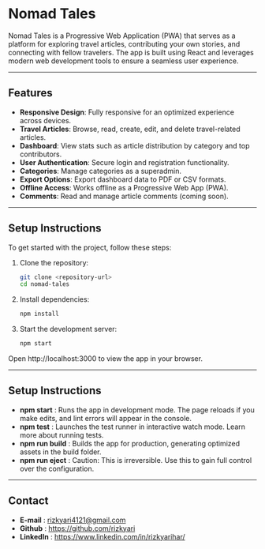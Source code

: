 # Nomad Tales

Nomad Tales is a Progressive Web Application (PWA) that serves as a platform for exploring travel articles, contributing your own stories, and connecting with fellow travelers. The app is built using React and leverages modern web development tools to ensure a seamless user experience.

---

## Features

- **Responsive Design**: Fully responsive for an optimized experience across devices.
- **Travel Articles**: Browse, read, create, edit, and delete travel-related articles.
- **Dashboard**: View stats such as article distribution by category and top contributors.
- **User Authentication**: Secure login and registration functionality.
- **Categories**: Manage categories as a superadmin.
- **Export Options**: Export dashboard data to PDF or CSV formats.
- **Offline Access**: Works offline as a Progressive Web App (PWA).
- **Comments**: Read and manage article comments (coming soon).

---

## Setup Instructions

To get started with the project, follow these steps:

1. Clone the repository:

    ```bash
    git clone <repository-url>
    cd nomad-tales
    ```

2. Install dependencies:

    ```bash
    npm install
    ```

3. Start the development server:

    ```bash
    npm start
    ```    

Open http://localhost:3000 to view the app in your browser.

---

## Setup Instructions

- **npm start** : Runs the app in development mode. The page reloads if you make edits, and lint errors will appear in the console.
- **npm test** : Launches the test runner in interactive watch mode. Learn more about running tests.
- **npm run build** : Builds the app for production, generating optimized assets in the build folder.
- **npm run eject** : Caution: This is irreversible. Use this to gain full control over the configuration.

---

## Contact

- **E-mail** : rizkyari4121@gmail.com
- **Github** : https://github.com/rizkyari
- **LinkedIn** : https://www.linkedin.com/in/rizkyarihar/